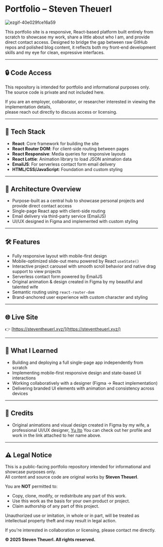 # Portfolio – Steven Theuerl

![ezgif-40e029fce16a59](https://github.com/user-attachments/assets/5bc7690d-33ae-4ca8-bd59-76588c3c1df9)

This portfolio site is a responsive, React-based platform built entirely from scratch to showcase my work, share a little about who I am, and provide direct contact access. Designed to bridge the gap between raw GitHub repos and polished blog content, it reflects both my front-end development skills and my eye for clean, expressive interfaces.

---

## 🔒 Code Access
This repository is intended for portfolio and informational purposes only.  
The source code is private and not included here.

If you are an employer, collaborator, or researcher interested in viewing the implementation details,  
please reach out directly to discuss access or licensing.

---

## 🚀 Tech Stack

- **React**: Core framework for building the site  
- **React Router DOM**: For client-side routing between pages  
- **React Responsive**: Media queries for responsive layouts  
- **React Lottie**: Animation library to load JSON animation data  
- **EmailJS**: For serverless contact form email delivery  
- **HTML/CSS/JavaScript**: Foundation and custom styling  

---

## 🧱 Architecture Overview

- Purpose-built as a central hub to showcase personal projects and provide direct contact access
- Single-page React app with client-side routing
- Email delivery via third-party service (EmailJS)
- UI/UX designed in Figma and implemented with custom styling

---

## 🛠️ Features

- Fully responsive layout with mobile-first design  
- Mobile-optimized slide-out menu powered by React `useState()`  
- Interactive project carousel with smooth scroll behavior and native drag support to view projects 
- Serverless contact form powered by EmailJS  
- Original animation & design created in Figma by my beautiful and talented wife  
- Semantic routing using `react-router-dom`  
- Brand-anchored user experience with custom character and styling  

---

## 🌐 Live Site

👉 [https://steventheuerl.xyz/](https://steventheuerl.xyz/)

---

## 🧠 What I Learned

- Building and deploying a full single-page app independently from scratch
- Implementing mobile-first responsive design and state-based UI interactions
- Working collaboratively with a designer (Figma → React implementation) 
- Delivering branded UI elements with animation and consistency across devices

---

## 🎨 Credits

- Original animations and visual design created in Figma by my wife, a professional UI/UX designer, [Yu Ito](https://www.linkedin.com/in/yu-ito/)
You can check out her profile and work in the link attached to her name above.

---

## ⚠️ Legal Notice

This is a public-facing portfolio repository intended for informational and showcase purposes only.  
All content and source code are original works by **Steven Theuerl**.

You are **NOT** permitted to:
- Copy, clone, modify, or redistribute any part of this work.
- Use this work as the basis for your own product or project.
- Claim authorship of any part of this project.

Unauthorized use or imitation, in whole or in part, will be treated as intellectual property theft and may result in legal action.

If you're interested in collaboration or licensing, please contact me directly.

**© 2025 Steven Theuerl. All rights reserved.**
